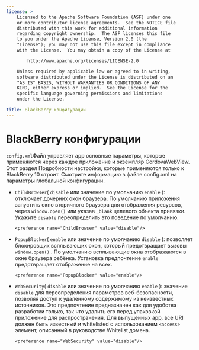 ```yaml
---
license: >
    Licensed to the Apache Software Foundation (ASF) under one
    or more contributor license agreements.  See the NOTICE file
    distributed with this work for additional information
    regarding copyright ownership.  The ASF licenses this file
    to you under the Apache License, Version 2.0 (the
    "License"); you may not use this file except in compliance
    with the License.  You may obtain a copy of the License at

        http://www.apache.org/licenses/LICENSE-2.0

    Unless required by applicable law or agreed to in writing,
    software distributed under the License is distributed on an
    "AS IS" BASIS, WITHOUT WARRANTIES OR CONDITIONS OF ANY
    KIND, either express or implied.  See the License for the
    specific language governing permissions and limitations
    under the License.

title: BlackBerry конфигурации
---
```


# BlackBerry конфигурации

`config.xml`Файл управляет app основные параметры, которые применяются через каждое приложение и экземпляр CordovaWebView. Этот раздел Подробности настройки, которые применяются только к BlackBerry 10 строит. Смотрите информацию в файле config.xml на параметры глобальной конфигурации.

*   `ChildBrowser`( `disable` или значение по умолчанию `enable` ): отключает дочерних окон браузера. По умолчанию приложения запустить окно вторичного браузера для отображения ресурсов, через `window.open()` или указав `_blank` целевого объекта привязки. Укажите `disable` переопределить это поведение по умолчанию.
    
        <preference name="ChildBrowser" value="disable"/>
        

*   `PopupBlocker`( `enable` или значение по умолчанию `disable` ): позволяет блокировщик всплывающих окон, который предотвращает вызовы `window.open()` . По умолчанию всплывающие окна отображаются в окне браузера ребёнка. Установка предпочтение `enable` предотвращает отображение на всех.
    
        <preference name="PopupBlocker" value="enable"/>
        

*   `WebSecurity`( `disable` или значение по умолчанию `enable` ): значение `disable` для переопределения параметров веб-безопасности, позволяя доступ к удаленному содержимому из неизвестных источников. Это предпочтение предназначен как для удобства разработки только, так что удалить его перед упаковкой приложение для распространения. Для выпущенных app, все URI должен быть известный и whitelisted с использованием `<access>` элемент, описанный в руководстве Whitelist домена.
    
        <preference name="WebSecurity" value="disable"/>